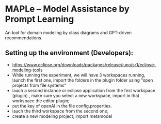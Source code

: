 # MAPLe – Model Assistance by Prompt Learning

An tool for domain modeling by class diagrams and GPT-driven recommendations.

## Setting up the environment (Developers):
  * https://www.eclipse.org/downloads/packages/release/juno/sr1/eclipse-modeling-tools
  * While running the experiment, we will have 3 workspaces running, launch the first one, import the folders in the plugin folder using "open projects from file systems"
  * lauch a second instance or eclipse application from the first workspace (plugin) , make sure you select a new workspace, import in that workspace the editor plugin;
  * put the key of openAI in the file config.properties.
  * lauch the third workspace from the second one;
  * create a new modeling project; import metamodel   


  
          
        

        

        
        

        
 
        
